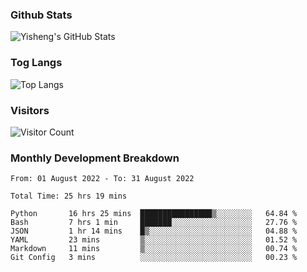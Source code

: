 ### Github Stats
![Yisheng's GitHub Stats](https://github-readme-stats.vercel.app/api?username=gongyisheng&count_private=true&show_icons=true)
### Tog Langs
![Top Langs](https://github-readme-stats.vercel.app/api/top-langs/?username=gongyisheng&layout=compact)
### Visitors
![Visitor Count](https://profile-counter.glitch.me/gongyisheng/count.svg)
### Monthly Development Breakdown
<!--START_SECTION:waka-->

```text
From: 01 August 2022 - To: 31 August 2022

Total Time: 25 hrs 19 mins

Python       16 hrs 25 mins  ████████████████▒░░░░░░░░   64.84 %
Bash         7 hrs 1 min     ███████░░░░░░░░░░░░░░░░░░   27.76 %
JSON         1 hr 14 mins    █▒░░░░░░░░░░░░░░░░░░░░░░░   04.88 %
YAML         23 mins         ▒░░░░░░░░░░░░░░░░░░░░░░░░   01.52 %
Markdown     11 mins         ▒░░░░░░░░░░░░░░░░░░░░░░░░   00.74 %
Git Config   3 mins          ░░░░░░░░░░░░░░░░░░░░░░░░░   00.23 %
```

<!--END_SECTION:waka-->
